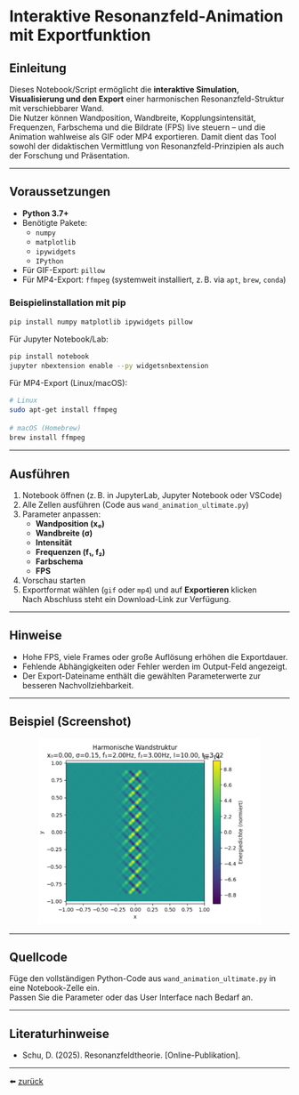 # Interaktive Resonanzfeld-Animation mit Exportfunktion

## Einleitung

Dieses Notebook/Script ermöglicht die **interaktive Simulation, Visualisierung und den Export** einer harmonischen Resonanzfeld-Struktur mit verschiebbarer Wand.  
Die Nutzer können Wandposition, Wandbreite, Kopplungsintensität, Frequenzen, Farbschema und die Bildrate (FPS) live steuern – und die Animation wahlweise als GIF oder MP4 exportieren. Damit dient das Tool sowohl der didaktischen Vermittlung von Resonanzfeld-Prinzipien als auch der Forschung und Präsentation.

---

## Voraussetzungen

- **Python 3.7+**
- Benötigte Pakete:
  - `numpy`
  - `matplotlib`
  - `ipywidgets`
  - `IPython`
- Für GIF-Export: `pillow`
- Für MP4-Export: `ffmpeg` (systemweit installiert, z. B. via `apt`, `brew`, `conda`)

### Beispielinstallation mit pip

```bash
pip install numpy matplotlib ipywidgets pillow
```

Für Jupyter Notebook/Lab:

```bash
pip install notebook
jupyter nbextension enable --py widgetsnbextension
```

Für MP4-Export (Linux/macOS):

```bash
# Linux
sudo apt-get install ffmpeg

# macOS (Homebrew)
brew install ffmpeg
```

---

## Ausführen

1. Notebook öffnen (z. B. in JupyterLab, Jupyter Notebook oder VSCode)
2. Alle Zellen ausführen (Code aus `wand_animation_ultimate.py`)
3. Parameter anpassen:
   - **Wandposition (x₀)**
   - **Wandbreite (σ)**
   - **Intensität**
   - **Frequenzen (f₁, f₂)**
   - **Farbschema**
   - **FPS**
4. Vorschau starten
5. Exportformat wählen (`gif` oder `mp4`) und auf **Exportieren** klicken  
   Nach Abschluss steht ein Download-Link zur Verfügung.

---

## Hinweise

- Hohe FPS, viele Frames oder große Auflösung erhöhen die Exportdauer.
- Fehlende Abhängigkeiten oder Fehler werden im Output-Feld angezeigt.
- Der Export-Dateiname enthält die gewählten Parameterwerte zur besseren Nachvollziehbarkeit.

---

## Beispiel (Screenshot)

<p align="center">
  <img src="bilder/wand_animation_example.png" alt="Simulation einer Kraftfeldwand" width="400"/>
</p>


---

## Quellcode

Füge den vollständigen Python-Code aus `wand_animation_ultimate.py` in eine Notebook-Zelle ein.  
Passen Sie die Parameter oder das User Interface nach Bedarf an.

---

## Literaturhinweise

- Schu, D. (2025). Resonanzfeldtheorie. [Online-Publikation].

---

⬅️ [zurück](../../../README.md)